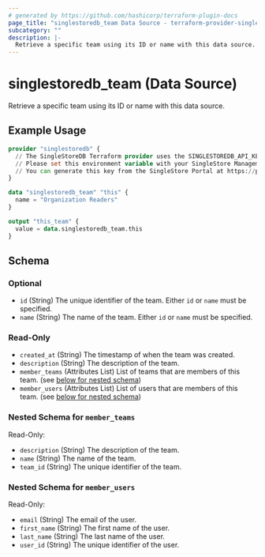 ```yaml
---
# generated by https://github.com/hashicorp/terraform-plugin-docs
page_title: "singlestoredb_team Data Source - terraform-provider-singlestoredb"
subcategory: ""
description: |-
  Retrieve a specific team using its ID or name with this data source.
---
```


# singlestoredb_team (Data Source)

Retrieve a specific team using its ID or name with this data source.

## Example Usage

```terraform
provider "singlestoredb" {
  // The SingleStoreDB Terraform provider uses the SINGLESTOREDB_API_KEY environment variable for authentication.
  // Please set this environment variable with your SingleStore Management API key.
  // You can generate this key from the SingleStore Portal at https://portal.singlestore.com/organizations/org-id/api-keys.
}

data "singlestoredb_team" "this" {
  name = "Organization Readers"
}

output "this_team" {
  value = data.singlestoredb_team.this
}
```

<!-- schema generated by tfplugindocs -->
## Schema

### Optional

- `id` (String) The unique identifier of the team. Either `id` or `name` must be specified.
- `name` (String) The name of the team. Either `id` or `name` must be specified.

### Read-Only

- `created_at` (String) The timestamp of when the team was created.
- `description` (String) The description of the team.
- `member_teams` (Attributes List) List of teams that are members of this team. (see [below for nested schema](#nestedatt--member_teams))
- `member_users` (Attributes List) List of users that are members of this team. (see [below for nested schema](#nestedatt--member_users))

<a id="nestedatt--member_teams"></a>
### Nested Schema for `member_teams`

Read-Only:

- `description` (String) The description of the team.
- `name` (String) The name of the team.
- `team_id` (String) The unique identifier of the team.


<a id="nestedatt--member_users"></a>
### Nested Schema for `member_users`

Read-Only:

- `email` (String) The email of the user.
- `first_name` (String) The first name of the user.
- `last_name` (String) The last name of the user.
- `user_id` (String) The unique identifier of the user.


